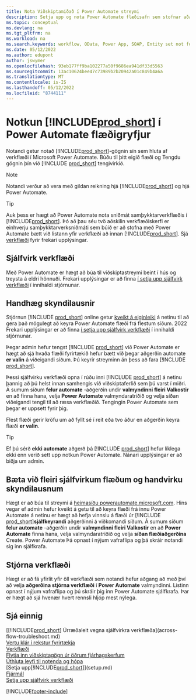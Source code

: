 ```yaml
---
title: Nota Viðskiptamiðað í Power Automate streymi
description: Setja upp og nota Power Automate flæðisafn sem stofnar aðalgögn fyrirtækja eða breytir því.
ms.topic: conceptual
ms.devlang: na
ms.tgt_pltfrm: na
ms.workload: na
ms.search.keywords: workflow, OData, Power App, SOAP, Entity set not found, workflowWebhookSubscriptions
ms.date: 05/12/2022
ms.author: edupont
author: jswymer
ms.openlocfilehash: 93eb177ff9ba102277a50f9686ea941df33d5563
ms.sourcegitcommit: 13ac10624bee47c73989b2b20942a01c849b4a6a
ms.translationtype: MT
ms.contentlocale: is-IS
ms.lasthandoff: 05/12/2022
ms.locfileid: "8744111"
---
```

# <a name="use-prod_short-in-power-automate-flows"></a>Notkun [!INCLUDE[prod_short](includes/prod_short.md)] í Power Automate flæðigryfjur

Notandi getur notað [!INCLUDE[prod_short](includes/prod_short.md)]-gögnin sín sem hluta af verkflæði í Microsoft Power Automate. Búðu til þitt eigið flæði og Tengdu gögnin þín við [!INCLUDE [prod_short](includes/prod_short.md)] tengivirkið.  

> [!NOTE]  
> Notandi verður að vera með gildan reikning hjá [!INCLUDE[prod_short](includes/prod_short.md)] og hjá Power Automate.  

> [!TIP]
> Auk þess er hægt að Power Automate nota sniðmát samþykktarverkflæðis í [!INCLUDE[prod_short](includes/prod_short.md)]. Þó að þau séu tvö aðskilin verkflæðiskerfi er einhverju samþykktarverksniðmáti sem búið er að stofna með Power Automate bætt við listann yfir verkflæði að innan [!INCLUDE[prod_short](includes/prod_short.md)]. Sjá [verkflæði](across-workflow.md) fyrir frekari upplýsingar.  

## <a name="automated-workflows"></a>Sjálfvirk verkflæði

Með Power Automate er hægt að búa til viðskiptastreymi beint í hús og treysta á eldri hönnuði. Frekari upplýsingar er að finna [í setja upp sjálfvirk verkflæði](/dynamics365/business-central/dev-itpro/powerplatform/automate-workflows) í innihaldi stjórnunar.  

## <a name="manual-instant-flows"></a>Handhæg skyndilausnir

Stjórnun [!INCLUDE [prod_short](includes/prod_short.md)] online getur [kveikt á eiginleiki](admin-feature-management.md) á netinu til að gera það mögulegt að keyra Power Automate flæði frá flestum síðum. 2022 Frekari upplýsingar er að finna [í setja upp sjálfvirk verkflæði](/dynamics365/business-central/dev-itpro/powerplatform/automate-workflows) í innihaldi stjórnunar.  

Þegar admin hefur tengst [!INCLUDE [prod_short](includes/prod_short.md)] við Power Automate er hægt að sjá hvaða flæði fyrirtækið hefur bætt við þegar aðgerðin automate **er valin** á viðeigandi síðum. Þú keyrir streyminn án þess að fara [!INCLUDE [prod_short](includes/prod_short.md)].  

Þessi sjálfvirku verkflæði opna í rúðu inni [!INCLUDE [prod_short](includes/prod_short.md)] á netinu þannig að þú helst innan samhengis við viðskiptaferlið sem þú varst í miðri. Á sumum síðum **felur automate** -aðgerðin undir **valmyndinni fleiri Valkostir** en að finna hana, velja **Power Automate** valmyndaratriðið og velja síðan viðeigandi tengil til að ræsa verkflæðið. Tengingin Power Automate sem þegar er uppsett fyrir þig.  

Flest flæði gerir kröfu um að fyllt sé í reit eða tvo áður en aðgerðin keyra flæði **er valin**.  

> [!TIP]
> Ef þú sérð **ekki automate** aðgerð þá [!INCLUDE [prod_short](includes/prod_short.md)] hefur líklega ekki enn verið sett upp notkun Power Automate. Nánari upplýsingar er að biðja um admin.

## <a name="add-more-automated-flows-and-manual-instant-flows"></a>Bæta við fleiri sjálfvirkum flæðum og handvirku skyndilausnum

Hægt er að búa til streymi á [heimasíðu powerautomate.microsoft.com](https://powerautomate.microsoft.com). Hins vegar ef admin hefur kveikt á getu til að keyra flæði frá innu Power Automate á netinu er hægt að hefja vinnslu á flæði úr [!INCLUDE [prod_short](includes/prod_short.md)]**sjálfkeyrandi** aðgerðinni á viðkomandi síðum. Á sumum síðum **felur automate** -aðgerðin undir **valmyndinni fleiri Valkostir** en að **Power Automate** finna hana, velja valmyndaratriðið og velja **síðan flæðiaðgerðina** Create. Power Automate Þá opnast í nýjum vafraflipa og þá skráir notandi sig inn sjálfkrafa.

## <a name="manage-workflows"></a>Stjórna verkflæði

Hægt er að fá yfirlit yfir öll verkflæði sem notandi hefur aðgang að með því að velja **aðgerðina stjórna verkflæði** í **Power Automate** valmyndinni. Listinn opnast í nýjum vafraflipa og þú skráir þig inn Power Automate sjálfkrafa. Þar er hægt að sjá hvenær hvert rennsli hljóp mest nýlega.  

## <a name="see-also"></a>Sjá einnig

[[!INCLUDE[prod_short](includes/prod_short.md)] Úrræðaleit vegna sjálfvirkra verkflæða](across-flow-troubleshoot.md)  
[Vertu klár í rekstur fyrirtækja](ui-get-ready-business.md)  
[Verkflæði](across-workflow.md)  
[Flytja inn viðskiptagögn úr öðrum fjárhagskerfum](across-import-data-configuration-packages.md)  
[Úthluta leyfi til notenda og hópa](ui-define-granular-permissions.md)  
[Setja upp[!INCLUDE[prod_short](includes/prod_short.md)]](setup.md)  
[Fjármál](finance.md)  
[Setja upp sjálfvirk verkflæði](/dynamics365/business-central/dev-itpro/powerplatform/automate-workflows)  

[!INCLUDE[footer-include](includes/footer-banner.md)]